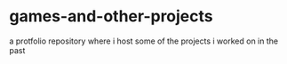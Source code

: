 # games-and-other-projects
a protfolio repository where i host some of the projects i worked on in the past 

